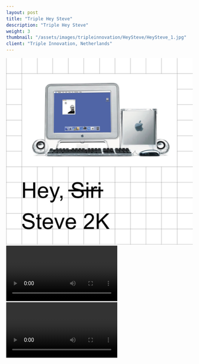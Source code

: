 ```yaml
---
layout: post
title: "Triple Hey Steve"
description: "Triple Hey Steve"
weight: 3
thumbnail: "/assets/images/tripleinnovation/HeySteve/HeySteve_1.jpg"
client: "Triple Innovation, Netherlands"
---
```


<div class="image-wrapper">
<img src="/assets/images/tripleinnovation/HeySteve/HeySteve_1_1080.jpg" alt="Hey Steve Image 1">
</div>

<div class="video-wrapper">
<video controls crossorigin playsinline>
    <source src="/assets/images/tripleinnovation/HeySteve/HeySteve_2_1080.mp4" type="video/mp4">
</video>
</div>

<div class="video-wrapper">
<video controls crossorigin playsinline>
    <source src="/assets/images/tripleinnovation/HeySteve/HeySteve_3_1080.mp4" type="video/mp4">
</video>
</div>
